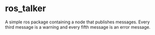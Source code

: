 # ros_talker
A simple ros package containing a node that publishes messages. Every third message is a warning and every fifth message is an error message. 
